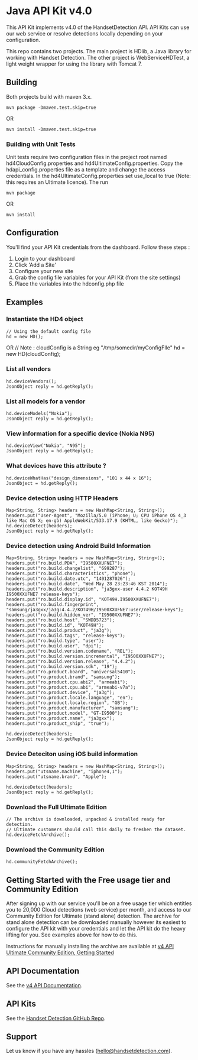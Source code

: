 # Java API Kit v4.0 #

This API Kit implements v4.0 of the HandsetDetection API.
API Kits can use our web service or resolve detections locally 
depending on your configuration.

This repo contains two projects. The main project is HDlib,
a Java library for working with Handset Detection. The other
project is WebServiceHDTest, a light weight wrapper for using
the library with Tomcat 7.

## Building ##

Both projects build with maven 3.x. 

	mvn package -Dmaven.test.skip=true

OR

	mvn install -Dmaven.test.skip=true

### Building with Unit Tests ###

Unit tests require two configuration files in the project root named
hd4CloudConfig.properties and hd4UltimateConfig.properties. Copy the 
hdapi_config.properties file as a template and change the access credentials.
In the hd4UltimateConfig.properties set use_local to true (Note: this requires
an Ultimate licence). The run

	mvn package

OR 

	mvn install
	 
## Configuration ##

You'll find your API Kit credentials from the dashboard. Follow these steps :

1. Login to your dashboard
2. Click 'Add a Site'
3. Configure your new site 
4. Grab the config file variables for your API Kit (from the site settings)
5. Place the variables into the hdconfig.php file


## Examples ##

### Instantiate the HD4 object ###

	// Using the default config file
	hd = new HD();

OR
	// Note : cloudConfig is a String eg "/tmp/somedir/myConfigFIle"
	hd = new HD(cloudConfig);

### List all vendors ###

	hd.deviceVendors();
	JsonObject reply = hd.getReply();

### List all models for a vendor ###

	hd.deviceModels("Nokia");
	JsonObject reply = hd.getReply();

### View information for a specific device (Nokia N95) ###

	hd.deviceView("Nokia", "N95");
	JsonObject reply = hd.getReply();

### What devices have this attribute ? ###

	hd.deviceWhatHas("design_dimensions", "101 x 44 x 16");
	JsonObject = hd.getReply();

### Device detection using HTTP Headers ###

	Map<String, String> headers = new HashMap<String, String>();
	headers.put("User-Agent", "Mozilla/5.0 (iPhone; U; CPU iPhone OS 4_3 like Mac OS X; en-gb) AppleWebKit/533.17.9 (KHTML, like Gecko)");
	hd.deviceDetect(headers);
	JsonObject reply = hd.getReply();

### Device detection using Android Build Information ###

	Map<String, String> headers = new HashMap<String, String>();
	headers.put("ro.build.PDA", "I9500XXUFNE7");
	headers.put("ro.build.changelist", "699287");
	headers.put("ro.build.characteristics", "phone");
	headers.put("ro.build.date.utc", "1401287026");
	headers.put("ro.build.date", "Wed May 28 23:23:46 KST 2014");
	headers.put("ro.build.description", "ja3gxx-user 4.4.2 KOT49H I9500XXUFNE7 release-keys");
	headers.put("ro.build.display.id", "KOT49H.I9500XXUFNE7");
	headers.put("ro.build.fingerprint", "samsung/ja3gxx/ja3g:4.4.2/KOT49H/I9500XXUFNE7:user/release-keys");
	headers.put("ro.build.hidden_ver", "I9500XXUFNE7");
	headers.put("ro.build.host", "SWDD5723");
	headers.put("ro.build.id", "KOT49H");
	headers.put("ro.build.product", "ja3g");
	headers.put("ro.build.tags", "release-keys");
	headers.put("ro.build.type", "user");
	headers.put("ro.build.user", "dpi");
	headers.put("ro.build.version.codename", "REL");
	headers.put("ro.build.version.incremental", "I9500XXUFNE7");
	headers.put("ro.build.version.release", "4.4.2");
	headers.put("ro.build.version.sdk", "19");
	headers.put("ro.product.board", "universal5410");
	headers.put("ro.product.brand", "samsung");
	headers.put("ro.product.cpu.abi2", "armeabi");
	headers.put("ro.product.cpu.abi", "armeabi-v7a");
	headers.put("ro.product.device", "ja3g");
	headers.put("ro.product.locale.language", "en");
	headers.put("ro.product.locale.region", "GB");
	headers.put("ro.product.manufacturer", "samsung");
	headers.put("ro.product.model", "GT-I9500");
	headers.put("ro.product.name", "ja3gxx");
	headers.put("ro.product_ship", "true");
	
	hd.deviceDetect(headers);
	JsonObject reply = hd.getReply();

### Device Deteciton using iOS build information ###

	Map<String, String> headers = new HashMap<String, String>();
	headers.put("utsname.machine", "iphone4,1");
	headers.put("utsname.brand", "Apple");
	
	hd.deviceDetect(headers);
	JsonObject reply = hd.getReply();

### Download the Full Ultimate Edition ###

	// The archive is downloaded, unpacked & installed ready for detection.
	// Ultimate customers should call this daily to freshen the dataset.
	hd.deviceFetchArchive();

### Download the Community Edition ###

	hd.communityFetchArchive();


## Getting Started with the Free usage tier and Community Edition ##

After signing up with our service you'll be on a free usage tier which entitles you to 20,000 Cloud detections (web service)
per month, and access to our Community Edition for Ultimate (stand alone) detection. The archive for stand alone detection
can be downloaded manually however its easiest to configure the API kit with your credentials and let the API kit do the
heavy lifting for you. See examples above for how to do this.

Instructions for manually installing the archive are available at [v4 API Ultimate Community Edition, Getting Started](https://handsetdetection.readme.io/docs/getting-started-with-ultimate-community-full-editions)


## API Documentation ##

See the [v4 API Documentation](https://handsetdetection.readme.io).


## API Kits ##

See the [Handset Detection GitHub Repo](https://github.com/HandsetDetection).


## Support ##

Let us know if you have any hassles (hello@handsetdetection.com).